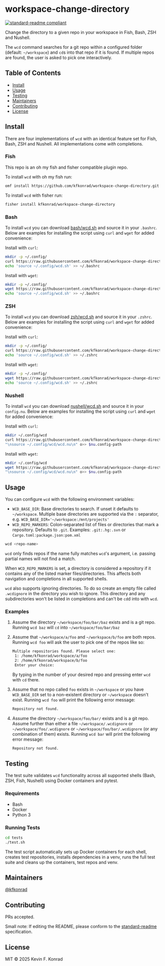 # workspace-change-directory

[![standard-readme compliant](https://img.shields.io/badge/standard--readme-OK-green.svg?style=flat-square)](https://github.com/RichardLitt/standard-readme)

Change the directory to a given repo in your workspace in Fish, Bash, ZSH and Nushell.

The `wcd` command searches for a git repo within a configured folder (default: `~/workspace`) and `cd`s into
that repo if it is found. If multiple repos are found, the user is asked to pick one interactively.

## Table of Contents

- [Install](#install)
- [Usage](#usage)
- [Testing](#testing)
- [Maintainers](#maintainers)
- [Contributing](#contributing)
- [License](#license)

## Install

There are four implementations of `wcd` with an identical feature set for Fish, Bash, ZSH and Nushell. All
implementations come _with_ completions.

### Fish

This repo is an oh my fish and fisher compatible plugin repo.

To install `wcd` with oh my fish run:

```sh
omf install https://github.com/kfkonrad/workspace-change-directory.git
```

To install `wcd` with fisher run:

```sh
fisher install kfkonrad/workspace-change-directory
```

### Bash

To install `wcd` you can download
[bash/wcd.sh](https://github.com/kfkonrad/workspace-change-directory/blob/main/bash/wcd.sh) and source it in your
`.bashrc`. Below are examples for installing the script using `curl` and `wget` for added convenience:

Install with `curl`:

```sh
mkdir -p ~/.config/
curl https://raw.githubusercontent.com/kfkonrad/workspace-change-directory/main/bash/wcd.sh -so ~/.config/wcd.sh
echo 'source ~/.config/wcd.sh' >> ~/.bashrc
```

Install with `wget`:

```sh
mkdir -p ~/.config/
wget https://raw.githubusercontent.com/kfkonrad/workspace-change-directory/main/bash/wcd.sh -qO ~/.config/wcd.sh
echo 'source ~/.config/wcd.sh' >> ~/.bashrc
```

### ZSH

To install `wcd` you can download
[zsh/wcd.sh](https://github.com/kfkonrad/workspace-change-directory/blob/main/zsh/wcd.sh) and source it in your
`.zshrc`. Below are examples for installing the script using `curl` and `wget` for added convenience:

Install with `curl`:

```sh
mkdir -p ~/.config/
curl https://raw.githubusercontent.com/kfkonrad/workspace-change-directory/main/zsh/wcd.sh -so ~/.config/wcd.sh
echo 'source ~/.config/wcd.sh' >> ~/.zshrc
```

Install with `wget`:

```sh
mkdir -p ~/.config/
wget https://raw.githubusercontent.com/kfkonrad/workspace-change-directory/main/zsh/wcd.sh -qO ~/.config/wcd.sh
echo 'source ~/.config/wcd.sh' >> ~/.zshrc
```

### Nushell

To install `wcd` you can download
[nushell/wcd.sh](https://github.com/kfkonrad/klone/blob/main/nushell/wcd.sh) and source it in your `config.nu`.
Below are examples for installing the script using `curl` and `wget` for added convenience:

Install with `curl`:

```sh
mkdir ~/.config/wcd
curl https://raw.githubusercontent.com/kfkonrad/workspace-change-directory/main/nushell/wcd.nu -so ~/.config/wcd/wcd.nu
"\nsource ~/.config/wcd/wcd.nu\n" o>> $nu.config-path
```

Install with `wget`:

```sh
mkdir ~/.config/wcd
wget https://raw.githubusercontent.com/kfkonrad/workspace-change-directory/main/nushell/wcd.nu -qO ~/.config/wcd/wcd.nu
"\nsource ~/.config/wcd/wcd.nu\n" o>> $nu.config-path
```

## Usage

You can configure `wcd` with the following environment variables:

- `WCD_BASE_DIR`: Base directories to search. If unset it defaults to `~/workspace`. Multiple base directories are
  supported via the `:` separator, e.g. `WCD_BASE_DIR='~/workspace:/mnt/projects'`
- `WCD_REPO_MARKERS`: Colon-separated list of files or directories that mark a repository. Defaults to `.git`. Examples:
  `.git:.hg:.svn` or `Cargo.toml:package.json:pom.xml`

```sh
wcd <repo-name>
```

`wcd` only finds repos if the name fully matches `wcd`'s argument, i.e. passing partial names will not find a match.

When `WCD_REPO_MARKERS` is set, a directory is considered a repository if it contains any of the listed marker
files/directories. This affects both navigation and completions in all supported shells.

`wcd` also supports ignoring directories. To do so create an empty file called `.wcdignore` in
the directory you wish to ignore. This directory and any subdirectories won't be listed in completions and can't be
`cd`d into with `wcd`.

### Examples

1. Assume the directory `~/workspace/foo/bar/baz` exists and is a git repo. Running `wcd baz` will `cd` into
   `~/workspace/foo/bar/baz`
1. Assume that `~/workspace/a/foo` and `~/workspace/b/foo` are both repos. Running `wcd foo` will ask the user to pick
   one of the repos like so:

   ```txt
   Multiple repositories found. Please select one:
    1: /home/kfkonrad/workspace/a/foo
    2: /home/kfkonrad/workspace/b/foo
    Enter your choice:
   ```

   By typing in the number of your desired repo and pressing enter `wcd` with `cd` there.
1. Assume that no repo called `foo` exists in `~/workspace` or you have `WCD_BASE_DIR` set to a non-existent directory
  or `~/workspace` doesn't exist. Running `wcd foo` will print the following error message:

   ```txt
   Repository not found.
   ```

1. Assume the directory `~/workspace/foo/bar/` exists and is a git repo. Assume further than either a file
   `~/workspace/.wcdignore` or `~/workspace/foo/.wcdignore` or `~/workspace/foo/bar/.wcdignore` (or any combination of
   them) exists. Running `wcd bar` will print the following error message:

   ```txt
   Repository not found.
   ```

## Testing

The test suite validates `wcd` functionality across all supported shells (Bash, ZSH, Fish, Nushell) using Docker
containers and pytest.

### Requirements

- Bash
- Docker
- Python 3

### Running Tests

```sh
cd tests
./test.sh
```

The test script automatically sets up Docker containers for each shell, creates test repositories, installs dependencies
in a venv, runs the full test suite and cleans up the containers, test repos and venv.

## Maintainers

[@kfkonrad](https://github.com/kfkonrad)

## Contributing

PRs accepted.

Small note: If editing the README, please conform to the
[standard-readme](https://github.com/RichardLitt/standard-readme) specification.

## License

MIT © 2025 Kevin F. Konrad
